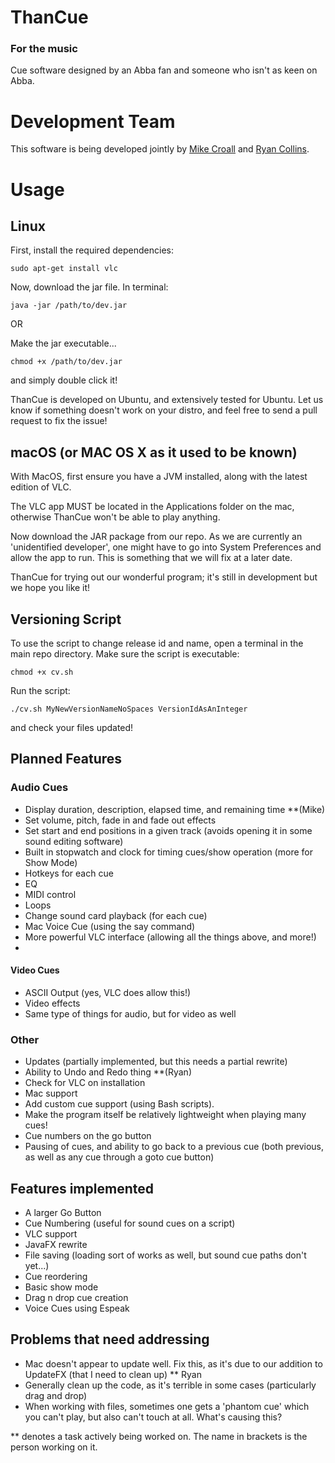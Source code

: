 # ThanCue #
### For the music ###
Cue software designed by an Abba fan and someone who isn't as keen on Abba.

# Development Team
This software is being developed jointly by [Mike Croall](https://www.github.com/MikeCroall "Mike Croall") and [Ryan Collins](https://www.github.com/OhmGeek "Ryan Collins").

# Usage
## Linux
First, install the required dependencies:
    
    sudo apt-get install vlc

Now, download the jar file. In terminal:

    java -jar /path/to/dev.jar
    
OR 

Make the jar executable...

    chmod +x /path/to/dev.jar
and simply double click it!

ThanCue is developed on Ubuntu, and extensively tested for Ubuntu. Let us know if something doesn't work on your distro, and feel free to send a pull request to fix the issue!

## macOS (or MAC OS X as it used to be known)
With MacOS, first ensure you have a JVM installed, along with the latest edition of VLC.

The VLC app MUST be located in the Applications folder on the mac, otherwise ThanCue won't be able to play anything.

Now download the JAR package from our repo. As we are currently an 'unidentified developer', one might have to go into System Preferences and allow the app to run. This is something that we will fix at a later date.

ThanCue for trying out our wonderful program; it's still in development but we hope you like it!


## Versioning Script

To use the script to change release id and name, open a terminal in the main repo directory.
Make sure the script is executable:

    chmod +x cv.sh
Run the script:

    ./cv.sh MyNewVersionNameNoSpaces VersionIdAsAnInteger
and check your files updated!
## Planned Features
### Audio Cues
- Display duration, description, elapsed time, and remaining time **(Mike)
- Set volume, pitch, fade in and fade out effects
- Set start and end positions in a given track (avoids opening it in some sound editing software)
- Built in stopwatch and clock for timing cues/show operation (more for Show Mode)
- Hotkeys for each cue
- EQ
- MIDI control
- Loops
- Change sound card playback (for each cue)
- Mac Voice Cue (using the say command)
- More powerful VLC interface (allowing all the things above, and more!)
- 
#### Video Cues
- ASCII Output (yes, VLC does allow this!)
- Video effects
- Same type of things for audio, but for video as well

### Other
- Updates (partially implemented, but this needs a partial rewrite)
- Ability to Undo and Redo thing **(Ryan)
- Check for VLC on installation
- Mac support
- Add custom cue support (using Bash scripts).
- Make the program itself be relatively lightweight when playing many cues!
- Cue numbers on the go button
- Pausing of cues, and ability to go back to a previous cue (both previous, as well as any cue through a goto cue button)

## Features implemented

- A larger Go Button
- Cue Numbering (useful for sound cues on a script)
- VLC support
- JavaFX rewrite
- File saving (loading sort of works as well, but sound cue paths don't yet...)
- Cue reordering
- Basic show mode
- Drag n drop cue creation
- Voice Cues using Espeak

## Problems that need addressing

- Mac doesn't appear to update well. Fix this, as it's due to our addition to UpdateFX (that I need to clean up) ** Ryan
- Generally clean up the code, as it's terrible in some cases (particularly drag and drop)
- When working with files, sometimes one gets a 'phantom cue' which you can't play, but also can't touch at all. What's causing this? 

** denotes a task actively being worked on. The name in brackets is the person working on it.
